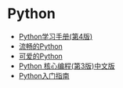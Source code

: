 # Python

* <a href="https://sn9.us/file/632278-377975290" title="Python学习手册(第4版)">Python学习手册(第4版)</a>
* <a href="https://sn9.us/file/632278-383858112" title="流畅的Python">流畅的Python</a>
* <a href="https://sn9.us/file/632278-382719603" title="可爱的Python">可爱的Python</a>
* <a href="https://sn9.us/file/632278-382719270" title="Python 核心编程">Python 核心编程(第3版)中文版</a>
* <a href="https://sn9.us/file/632278-382718757" title="Python入门指南">Python入门指南</a>